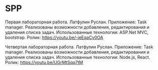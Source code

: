 # SPP
Первая лабораторная работа. 
Латфулин Руслан. 
Приложение: Task manager. Реализованы возможности добавления, редактирования и удаления списка задач.
Использованные технологии: ASP.Net MVC, bootstrap. Ролик: https://youtu.be/-ieEqaCv0OA

Четвертая лабораторная работа. 
Латфулин Руслан. 
Приложение: Task manager. Реализованы возможности добавления, редактирования и удаления списка задач.
Использованные технологии: Node.js, React. Ролик: https://youtu.be/UGrMtSqq7tM
